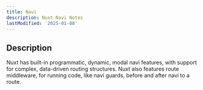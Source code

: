 ```yaml
---
title: Navi
description: Nuxt Navi Notes
lastModified: '2025-01-08'
---
```


## Description

Nuxt has built-in programmatic, dynamic, modal navi features, with support for complex, data-driven routing structures.  Nuxt also features route middleware, for running code, like navi guards, before and after navi to a route.
